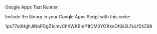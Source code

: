 Google Apps Test Runner

Include the library in your Google Apps Script with this code:

1ps77o0HghJlNaPDgZ1cmvChKWKBmP1tDM0YO1tkvOf6iISLFuLf54Z99
